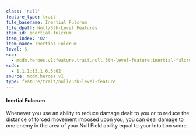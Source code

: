 ```yaml
---
class: 'null'
feature_type: trait
file_basename: Inertial Fulcrum
file_dpath: Null/5th-Level Features
item_id: inertial-fulcrum
item_index: '02'
item_name: Inertial Fulcrum
level: 5
scc:
  - mcdm.heroes.v1:feature.trait.null.5th-level-feature:inertial-fulcrum
scdc:
  - 1.1.1:13.1.6.5:02
source: mcdm.heroes.v1
type: feature/trait/null/5th-level-feature
---
```


#### Inertial Fulcrum

Whenever you use an ability to reduce damage dealt to you or to reduce the distance of forced movement imposed upon you, you can deal damage to one enemy in the area of your Null Field ability equal to your Intuition score.
